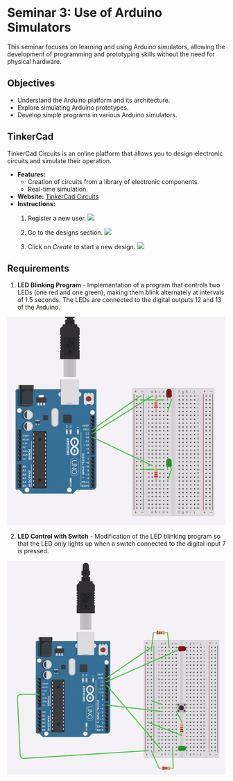 # Seminar 3: Use of Arduino Simulators

This seminar focuses on learning and using Arduino simulators, allowing the development of programming and prototyping skills without the need for physical hardware.

## Objectives

- Understand the Arduino platform and its architecture.
- Explore simulating Arduino prototypes.
- Develop simple programs in various Arduino simulators.

## TinkerCad

TinkerCad Circuits is an online platform that allows you to design electronic circuits and simulate their operation.

- **Features:**
    - Creation of circuits from a library of electronic components.
    - Real-time simulation.
- **Website:** [TinkerCad Circuits](https://www.tinkercad.com/circuits)
- **Instructions:**
    1. Register a new user.
    ![](/img/Seminars/Seminar-3/Register.png)

    2. Go to the designs section.
    ![](/img/Seminars/Seminar-3/Designs.png)

    3. Click on *Create* to start a new design.
    ![](/img/Seminars/Seminar-3/Create.png)

## Requirements
1. **LED Blinking Program** - Implementation of a program that controls two LEDs (one red and one green), making them blink alternately at intervals of 1.5 seconds. The LEDs are connected to the digital outputs 12 and 13 of the Arduino.

![Exercise 1](/img/Seminars/Seminar-3/Ex31.gif)

2. **LED Control with Switch** - Modification of the LED blinking program so that the LED only lights up when a switch connected to the digital input 7 is pressed.

![Exercise 2](/img/Seminars/Seminar-3/Ex32.gif)


